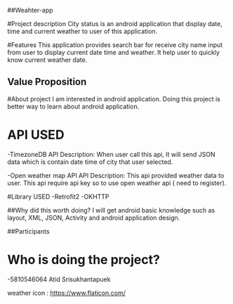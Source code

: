 ##Weahter-app

#Project description
City status is an android application that display date, time and current weather to user of this application.

#Features
This application provides search bar for receive city name input from user to display current date time and weather. It help user to quickly know current weather date.


## Value Proposition

#About project
I am interested in android application. Doing this project is better way to learn about android application.

# API USED
-TimezoneDB
API Description: When user call this api, It will send JSON data which is contain date time of city that user selected.

-Open weather map API
API Description: This api provided weather data to user. This api require api key so to use open weather api ( need to register).

#Library USED
-Retrofit2
-OKHTTP

##Why did this worth doing?
I will get android basic knowledge such as layout, XML, JSON, Activity and android application design.

##Participants
# Who is doing the project?
-5810546064 Atid Srisukhantapuek


weather icon : https://www.flaticon.com/
